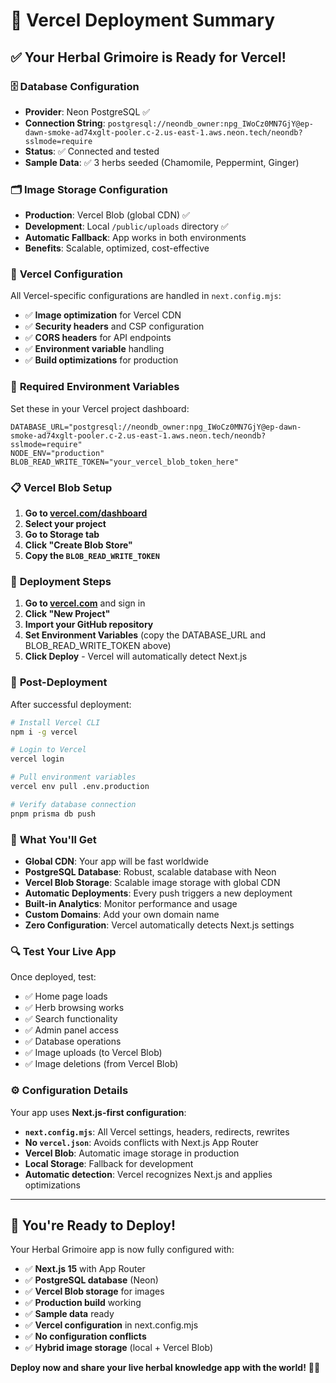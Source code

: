 # 🚀 Vercel Deployment Summary

## ✅ **Your Herbal Grimoire is Ready for Vercel!**

### 🗄️ **Database Configuration**
- **Provider**: Neon PostgreSQL ✅
- **Connection String**: `postgresql://neondb_owner:npg_IWoCz0MN7GjY@ep-dawn-smoke-ad74xglt-pooler.c-2.us-east-1.aws.neon.tech/neondb?sslmode=require`
- **Status**: ✅ Connected and tested
- **Sample Data**: ✅ 3 herbs seeded (Chamomile, Peppermint, Ginger)

### 🗂️ **Image Storage Configuration**
- **Production**: Vercel Blob (global CDN) ✅
- **Development**: Local `/public/uploads` directory ✅
- **Automatic Fallback**: App works in both environments
- **Benefits**: Scalable, optimized, cost-effective

### 🔧 **Vercel Configuration**
All Vercel-specific configurations are handled in `next.config.mjs`:
- ✅ **Image optimization** for Vercel CDN
- ✅ **Security headers** and CSP configuration
- ✅ **CORS headers** for API endpoints
- ✅ **Environment variable** handling
- ✅ **Build optimizations** for production

### 🔑 **Required Environment Variables**
Set these in your Vercel project dashboard:

```env
DATABASE_URL="postgresql://neondb_owner:npg_IWoCz0MN7GjY@ep-dawn-smoke-ad74xglt-pooler.c-2.us-east-1.aws.neon.tech/neondb?sslmode=require"
NODE_ENV="production"
BLOB_READ_WRITE_TOKEN="your_vercel_blob_token_here"
```

### 📋 **Vercel Blob Setup**
1. **Go to [vercel.com/dashboard](https://vercel.com/dashboard)**
2. **Select your project**
3. **Go to Storage tab**
4. **Click "Create Blob Store"**
5. **Copy the `BLOB_READ_WRITE_TOKEN`**

### 🚀 **Deployment Steps**

1. **Go to [vercel.com](https://vercel.com)** and sign in
2. **Click "New Project"**
3. **Import your GitHub repository**
4. **Set Environment Variables** (copy the DATABASE_URL and BLOB_READ_WRITE_TOKEN above)
5. **Click Deploy** - Vercel will automatically detect Next.js

### 📱 **Post-Deployment**

After successful deployment:

```bash
# Install Vercel CLI
npm i -g vercel

# Login to Vercel
vercel login

# Pull environment variables
vercel env pull .env.production

# Verify database connection
pnpm prisma db push
```

### 🌟 **What You'll Get**

- **Global CDN**: Your app will be fast worldwide
- **PostgreSQL Database**: Robust, scalable database with Neon
- **Vercel Blob Storage**: Scalable image storage with global CDN
- **Automatic Deployments**: Every push triggers a new deployment
- **Built-in Analytics**: Monitor performance and usage
- **Custom Domains**: Add your own domain name
- **Zero Configuration**: Vercel automatically detects Next.js settings

### 🔍 **Test Your Live App**

Once deployed, test:
- ✅ Home page loads
- ✅ Herb browsing works
- ✅ Search functionality
- ✅ Admin panel access
- ✅ Database operations
- ✅ Image uploads (to Vercel Blob)
- ✅ Image deletions (from Vercel Blob)

### ⚙️ **Configuration Details**

Your app uses **Next.js-first configuration**:
- **`next.config.mjs`**: All Vercel settings, headers, redirects, rewrites
- **No `vercel.json`**: Avoids conflicts with Next.js App Router
- **Vercel Blob**: Automatic image storage in production
- **Local Storage**: Fallback for development
- **Automatic detection**: Vercel recognizes Next.js and applies optimizations

---

## 🎉 **You're Ready to Deploy!**

Your Herbal Grimoire app is now fully configured with:
- ✅ **Next.js 15** with App Router
- ✅ **PostgreSQL database** (Neon)
- ✅ **Vercel Blob storage** for images
- ✅ **Production build** working
- ✅ **Sample data** ready
- ✅ **Vercel configuration** in next.config.mjs
- ✅ **No configuration conflicts**
- ✅ **Hybrid image storage** (local + Vercel Blob)

**Deploy now and share your live herbal knowledge app with the world!** 🌿✨
